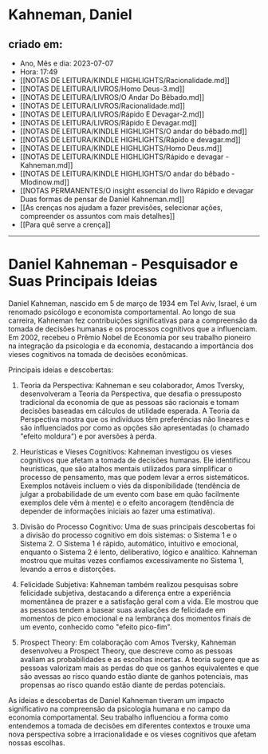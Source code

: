 # Kahneman, Daniel

## criado em: 
-  Ano, Mês e dia: 2023-07-07
- Hora: 17:49
- [[NOTAS DE LEITURA/KINDLE HIGHLIGHTS/Racionalidade.md]]
- [[NOTAS DE LEITURA/LIVROS/Homo Deus-3.md]]
- [[NOTAS DE LEITURA/LIVROS/O Andar Do Bêbado.md]]
- [[NOTAS DE LEITURA/LIVROS/Racionalidade.md]]
- [[NOTAS DE LEITURA/LIVROS/Rápido E Devagar-2.md]]
- [[NOTAS DE LEITURA/LIVROS/Rápido E Devagar.md]]
- [[NOTAS DE LEITURA/KINDLE HIGHLIGHTS/O andar do bêbado.md]]
- [[NOTAS DE LEITURA/KINDLE HIGHLIGHTS/Rápido e devagar.md]]
- [[NOTAS DE LEITURA/KINDLE HIGHLIGHTS/Homo Deus.md]]
- [[NOTAS DE LEITURA/KINDLE HIGHLIGHTS/Rápido e devagar - Kahneman.md]]
- [[NOTAS DE LEITURA/KINDLE HIGHLIGHTS/O andar do bêbado - Mlodinow.md]]
- [[NOTAS PERMANENTES/O insight essencial do livro Rápido e devagar Duas formas de pensar de Daniel Kahneman.md]]
- [[As crenças nos ajudam a fazer previsões, selecionar ações, compreender os assuntos com mais detalhes]]
- [[Para quê serve a crença]]
---

# Daniel Kahneman - Pesquisador e Suas Principais Ideias

Daniel Kahneman, nascido em 5 de março de 1934 em Tel Aviv, Israel, é um renomado psicólogo e economista comportamental. Ao longo de sua carreira, Kahneman fez contribuições significativas para a compreensão da tomada de decisões humanas e os processos cognitivos que a influenciam. Em 2002, recebeu o Prêmio Nobel de Economia por seu trabalho pioneiro na integração da psicologia e da economia, destacando a importância dos vieses cognitivos na tomada de decisões econômicas.

Principais ideias e descobertas:

1. Teoria da Perspectiva: Kahneman e seu colaborador, Amos Tversky, desenvolveram a Teoria da Perspectiva, que desafia o pressuposto tradicional da economia de que as pessoas são racionais e tomam decisões baseadas em cálculos de utilidade esperada. A Teoria da Perspectiva mostra que os indivíduos têm preferências não lineares e são influenciados por como as opções são apresentadas (o chamado "efeito moldura") e por aversões à perda.

2. Heurísticas e Vieses Cognitivos: Kahneman investigou os vieses cognitivos que afetam a tomada de decisões humanas. Ele identificou heurísticas, que são atalhos mentais utilizados para simplificar o processo de pensamento, mas que podem levar a erros sistemáticos. Exemplos notáveis incluem o viés da disponibilidade (tendência de julgar a probabilidade de um evento com base em quão facilmente exemplos dele vêm à mente) e o efeito ancoragem (tendência de depender de informações iniciais ao fazer uma estimativa).

3. Divisão do Processo Cognitivo: Uma de suas principais descobertas foi a divisão do processo cognitivo em dois sistemas: o Sistema 1 e o Sistema 2. O Sistema 1 é rápido, automático, intuitivo e emocional, enquanto o Sistema 2 é lento, deliberativo, lógico e analítico. Kahneman mostrou que muitas vezes confiamos excessivamente no Sistema 1, levando a erros e distorções.

4. Felicidade Subjetiva: Kahneman também realizou pesquisas sobre felicidade subjetiva, destacando a diferença entre a experiência momentânea de prazer e a satisfação geral com a vida. Ele mostrou que as pessoas tendem a basear suas avaliações de felicidade em momentos de pico emocional e na lembrança dos momentos finais de um evento, conhecido como "efeito pico-fim".

5. Prospect Theory: Em colaboração com Amos Tversky, Kahneman desenvolveu a Prospect Theory, que descreve como as pessoas avaliam as probabilidades e as escolhas incertas. A teoria sugere que as pessoas valorizam mais as perdas do que os ganhos equivalentes e que são avessas ao risco quando estão diante de ganhos potenciais, mas propensas ao risco quando estão diante de perdas potenciais.

As ideias e descobertas de Daniel Kahneman tiveram um impacto significativo na compreensão da psicologia humana e no campo da economia comportamental. Seu trabalho influenciou a forma como entendemos a tomada de decisões em diferentes contextos e trouxe uma nova perspectiva sobre a irracionalidade e os vieses cognitivos que afetam nossas escolhas.